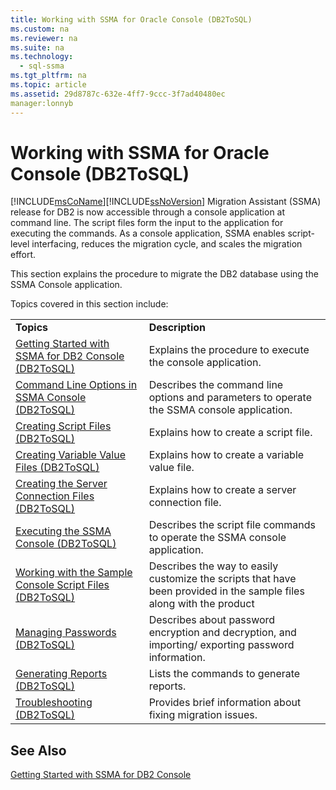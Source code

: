 ```yaml
---
title: Working with SSMA for Oracle Console (DB2ToSQL)
ms.custom: na
ms.reviewer: na
ms.suite: na
ms.technology: 
  - sql-ssma
ms.tgt_pltfrm: na
ms.topic: article
ms.assetid: 29d8787c-632e-4ff7-9ccc-3f7ad40480ec
manager:lonnyb
---
```

# Working with SSMA for Oracle Console (DB2ToSQL)
[!INCLUDE[msCoName](../content/includes/msCoName_md.md)][!INCLUDE[ssNoVersion](../content/includes/ssNoVersion_md.md)] Migration Assistant (SSMA) release for DB2 is now accessible through a console application at command line. The script files form the input to the application for executing the commands. As a console application, SSMA enables script\-level interfacing, reduces the migration cycle, and scales the migration effort.  
  
This section explains the procedure to migrate the DB2 database using the SSMA Console application.  
  
Topics covered in this section include:  
  
|||  
|-|-|  
|**Topics**|**Description**|  
|[Getting Started with SSMA  for DB2 Console &#40;DB2ToSQL&#41;](../content/Getting-Started-with-SSMA--for-DB2-Console--DB2ToSQL-.md)|Explains the procedure to execute the console application.|  
|[Command Line Options in SSMA Console &#40;DB2ToSQL&#41;](../content/Command-Line-Options-in-SSMA-Console--DB2ToSQL-.md)|Describes the command line options and parameters to operate the SSMA console application.|  
|[Creating Script Files &#40;DB2ToSQL&#41;](../content/Creating-Script-Files--DB2ToSQL-.md)|Explains how to create a script file.|  
|[Creating Variable Value Files &#40;DB2ToSQL&#41;](../content/Creating-Variable-Value-Files--DB2ToSQL-.md)|Explains how to create a variable value file.|  
|[Creating the Server Connection Files &#40;DB2ToSQL&#41;](../content/Creating-the-Server-Connection-Files--DB2ToSQL-.md)|Explains how to create a server connection file.|  
|[Executing the SSMA Console &#40;DB2ToSQL&#41;](../content/Executing-the-SSMA-Console--DB2ToSQL-.md)|Describes the script file commands to operate the SSMA console application.|  
|[Working with the Sample Console Script Files &#40;DB2ToSQL&#41;](../content/Working-with-the-Sample-Console-Script-Files--DB2ToSQL-.md)|Describes the way to easily customize the scripts that have been provided in the sample files along with the product|  
|[Managing Passwords &#40;DB2ToSQL&#41;](../content/Managing-Passwords--DB2ToSQL-.md)|Describes about password encryption and decryption, and importing\/ exporting password information.|  
|[Generating Reports &#40;DB2ToSQL&#41;](../content/Generating-Reports--DB2ToSQL-.md)|Lists the commands to generate reports.|  
|[Troubleshooting &#40;DB2ToSQL&#41;](../content/Troubleshooting--DB2ToSQL-.md)|Provides brief information about fixing migration issues.|  
  
## See Also  
[Getting Started with SSMA for DB2 Console](assetId:///f245c017-023e-4880-8721-8908d339525e)  
  
